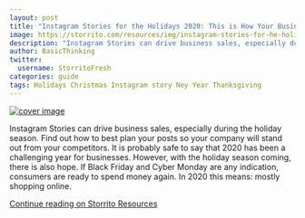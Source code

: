 ```yaml
---
layout: post
title: "Instagram Stories for the Holidays 2020: This is How Your Business Can Really Stand out During the Festive Season"
image: https://storrito.com/resources/img/instagram-stories-for-he-holidays-2020/cover.jpg
description: "Instagram Stories can drive business sales, especially during the holiday season. Find out how to best plan your posts so your company will stand out from your competitors."
author: BasicThinking
twitter:
  username: StorritoFresh
categories: guide
tags: Holidays Christmas Instagram story Ney Year Thanksgiving
---
```


[![cover image](https://storrito.com/resources/img/instagram-stories-for-he-holidays-2020/cover.jpg)](https://storrito.com/resources/instagram-stories-for-he-holidays-2020/)

Instagram Stories can drive business sales, especially during the holiday season. Find out how to best plan your posts so your company will stand out from your competitors.
It is probably safe to say that 2020 has been a challenging year for businesses. However, with the holiday season coming, there is also hope. If Black Friday and Cyber Monday are any indication, consumers are ready to spend money again. In 2020 this means: mostly shopping online.

[Continue reading on Storrito Resources](https://storrito.com/resources/instagram-stories-for-he-holidays-2020/)
